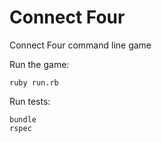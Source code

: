 # Connect Four

Connect Four command line game

Run the game:

```
ruby run.rb
```

Run tests:

```
bundle
rspec
```
